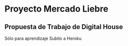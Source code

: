 # Proyecto Mercado Liebre

## Propuesta de Trabajo de Digital House

Sólo para aprendizaje
Subito a Heroku
